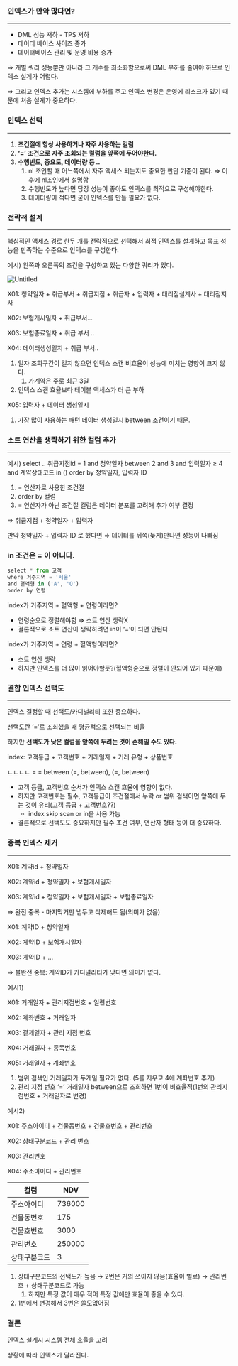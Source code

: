 ### 인덱스가 만약 많다면?

---

- DML 성능 저하 - TPS 저하
- 데이터 베이스 사이즈 증가
- 데이터베이스 관리 및 운영 비용 증가

⇒ 개별 쿼리 성능뿐만 아니라 그 개수를 최소화함으로써 DML 부하를 줄여야 하므로 인덱스 설계가 어렵다.

⇒ 그리고 인덱스 추가는 시스템에 부하를 주고 인덱스 변경은 운영에 리스크가 있기 때문에 처음 설계가 중요하다.

### 인덱스 선택

---

1. **조건절에 항상 사용하거나 자주 사용하는 컬럼**
2. **‘=’ 조건으로 자주 조회되는 컬럼을 앞쪽에 두어야한다.**
3. **수행빈도, 중요도, 데이터량 등 ..**
    1. nl 조인할 때 어느쪽에서 자주 액세스 되는지도 중요한 판단 기준이 된다. ⇒ 이후에 nl조인에서 설명함
    2. 수행빈도가 높다면 당장 성능이 좋아도 인덱스를 최적으로 구성해야한다.
    3. 데이터량이 적다면 굳이 인덱스를 만들 필요가 없다.

### 전략적 설계

---

핵심적인 액세스 경로 한두 개를 전략적으로 선택해서 최적 인덱스를 설계하고 목표 성능을 만족하는 수준으로 인덱스를 구성한다.

예시) 왼쪽과 오른쪽의 조건을 구성하고 있는 다양한 쿼리가 있다.

![Untitled](https://s3-us-west-2.amazonaws.com/secure.notion-static.com/26b0e62d-fb9c-4e43-a284-6c4be0197818/Untitled.png)

X01: 청약일자 + 취급부서 + 취급지점 + 취급자 + 입력자 + 대리점설계사 + 대리점지사

X02: 보험개시일자 + 취급부서…

X03: 보험종료일자 + 취급 부서 ..

X04: 데이터생성일지 + 취급 부서..

1. 일자 조회구간이 길지 않으면 인덱스 스캔 비효율이 성능에 미치는 영향이 크지 않다.
    1. 가계약은 주로 최근 3일
2. 인덱스 스캔 효율보다 테이블 액세스가 더 큰 부하

X05: 입력자 + 데이터 생성일시

1. 가장 많이 사용하는 패턴 데이터 생성일시 between 조건이기 때문.

### 소트 연산을 생략하기 위한 컬럼 추가

---

예시) select .. 취급지점id = 1 and 청약일자 between 2 and 3 and 입력일자 ≥ 4 and 계약상태코드 in () order by 청약일자, 입력자 ID

1. = 연산자로 사용한 조건절
2. order by 컬럼
3. = 연산자가 아닌 조건절 컬럼은 데이터 분포를 고려해 추가 여부 결정

⇒ 취급지점 + 청약일자 + 입력자

만약 청약일자 + 입력자 ID 로 했다면 ⇒ 데이터를 뒤쪽(늦게)만나면 성능이 나빠짐

### in 조건은 = 이 아니다.

```jsx
select * from 고객
where 거주지역 = '서울'
and 혈액형 in ('A', 'O')
order by 연령
```

index가 거주지역 + 혈액형 + 연령이라면?

- 연령순으로 정렬해야함 ⇒ 소트 연산 생략X
- 결론적으로 소트 연산이 생략하려면 in이 ‘=’이 되면 안된다.

index가 거주지역 + 연령 + 혈액형이라면?

- 소트 연산 생략
- 하지만 인덱스를 더 많이 읽어야할듯?(혈액형순으로 정렬이 안되어 있기 때문에)

### 결합 인덱스 선택도

---

인덱스 결정할 때 선택도/카디널리티 또한 중요하다.

선택도란 ‘=’로 조회했을 때 평균적으로 선택되는 비율

하지만 **선택도가 낮은 컬럼을 앞쪽에 두려는 것이 손해일 수도 있다.**

index: 고객등급 + 고객번호 + 거래일자 + 거래 유형 + 상품번호

ㄴㄴㄴㄴ     =              =         between  (=, between), (=, between)

- 고객 등급, 고객번호 순서가 인덱스 스캔 효율에 영향이 없다.
- 하지만 고객번호는 필수, 고객등급이 조건절에서 누락 or 범위 검색이면 앞쪽에 두는 것이 유리(고객 등급 + 고객번호??)
    - index skip scan or in을 사용 가능
- 결론적으로 선택도도 중요하지만 필수 조건 여부, 연산자 형태 등이 더 중요하다.

### 중복 인덱스 제거

---

X01: 계약id + 청약일자

X02: 계약id + 청약일자 + 보험개시일자

X03: 계약id + 청약일자 + 보험개시일자 + 보험종료일자

⇒ 완전 중복 - 마지막거만 냅두고 삭제해도 됨(의미가 없음)

X01: 계약ID + 청약일자

X02: 계약ID + 보험개시일자

X03: 계약ID + …

⇒ 불완전 중복: 계약ID가 카디널리티가 낮다면 의미가 없다.

예시1)

X01: 거래일자 + 관리지점번호 + 일련번호

X02: 계좌번호 + 거래일자

X03: 결제일자 + 관리 지점 번호

X04: 거래일자 + 종목번호

X05: 거래일자 + 계좌번호

1. 범위 검색인 거래일자가 두개일 필요가 없다. (5를 지우고 4에 계좌번호 추가)
2. 관리 지점 번호 ‘=’ 거래일자 between으로 조회하면 1번이 비효율적(1번의 관리지점번호 + 거래일자로 변경)

예시2)

X01: 주소아이디 + 건물동번호 + 건물호번호 + 관리번호

X02: 상태구분코드 + 관리 번호

X03: 관리번호

X04: 주소아이디 + 관리번호

| 컬럼 | NDV |
| --- | --- |
| 주소아이디 | 736000 |
| 건물동번호 | 175 |
| 건물호번호 | 3000 |
| 관리번호 | 250000 |
| 상태구분코드 | 3 |
1. 상태구분코드의 선택도가 높음 → 2번은 거의 쓰이지 않음(효율이 별로) → 관리번호 + 상태구분코드로 가능
    1. 하지만 특정 값이 매우 적어 특정 값에만 효율이 좋을 수 있다.
2. 1번에서 변경해서 3번은 쓸모없어짐

### 결론

인덱스 설계시 시스템 전체 효율을 고려

상황에 따라 인덱스가 달라진다.